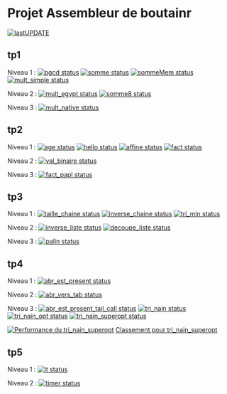 # Projet Assembleur de boutainr

[![ lastUPDATE](https://CEP_Deploy.pages.ensimag.fr/CEP_TP_G3_2023_2024/EvalEP/boutainr_eval/lastupdate.svg)](https://CEP_Deploy.pages.ensimag.fr/CEP_TP_G3_2023_2024/EvalEP/boutainr_eval/0_lastupdate.log)

## tp1

Niveau 1 : 
[![pgcd status](https://CEP_Deploy.pages.ensimag.fr/CEP_TP_G3_2023_2024/EvalEP/boutainr_eval/pgcd.svg)](https://CEP_Deploy.pages.ensimag.fr/CEP_TP_G3_2023_2024/EvalEP/boutainr_eval/pgcd.log)
[![somme status](https://CEP_Deploy.pages.ensimag.fr/CEP_TP_G3_2023_2024/EvalEP/boutainr_eval/somme.svg)](https://CEP_Deploy.pages.ensimag.fr/CEP_TP_G3_2023_2024/EvalEP/boutainr_eval/somme.log)
[![sommeMem status](https://CEP_Deploy.pages.ensimag.fr/CEP_TP_G3_2023_2024/EvalEP/boutainr_eval/sommeMem.svg)](https://CEP_Deploy.pages.ensimag.fr/CEP_TP_G3_2023_2024/EvalEP/boutainr_eval/sommeMem.log)
[![mult_simple status](https://CEP_Deploy.pages.ensimag.fr/CEP_TP_G3_2023_2024/EvalEP/boutainr_eval/mult_simple.svg)](https://CEP_Deploy.pages.ensimag.fr/CEP_TP_G3_2023_2024/EvalEP/boutainr_eval/mult_simple.log)

Niveau 2 : 
[![mult_egypt status](https://CEP_Deploy.pages.ensimag.fr/CEP_TP_G3_2023_2024/EvalEP/boutainr_eval/mult_egypt.svg)](https://CEP_Deploy.pages.ensimag.fr/CEP_TP_G3_2023_2024/EvalEP/boutainr_eval/mult_egypt.log)
[![somme8 status](https://CEP_Deploy.pages.ensimag.fr/CEP_TP_G3_2023_2024/EvalEP/boutainr_eval/somme8.svg)](https://CEP_Deploy.pages.ensimag.fr/CEP_TP_G3_2023_2024/EvalEP/boutainr_eval/somme8.log)

Niveau 3 : 
[![mult_native status](https://CEP_Deploy.pages.ensimag.fr/CEP_TP_G3_2023_2024/EvalEP/boutainr_eval/mult_native.svg)](https://CEP_Deploy.pages.ensimag.fr/CEP_TP_G3_2023_2024/EvalEP/boutainr_eval/mult_native.log)


## tp2

Niveau 1 : 
[![age status](https://CEP_Deploy.pages.ensimag.fr/CEP_TP_G3_2023_2024/EvalEP/boutainr_eval/age.svg)](https://CEP_Deploy.pages.ensimag.fr/CEP_TP_G3_2023_2024/EvalEP/boutainr_eval/age.log)
[![hello status](https://CEP_Deploy.pages.ensimag.fr/CEP_TP_G3_2023_2024/EvalEP/boutainr_eval/hello.svg)](https://CEP_Deploy.pages.ensimag.fr/CEP_TP_G3_2023_2024/EvalEP/boutainr_eval/hello.log)
[![affine status](https://CEP_Deploy.pages.ensimag.fr/CEP_TP_G3_2023_2024/EvalEP/boutainr_eval/affine.svg)](https://CEP_Deploy.pages.ensimag.fr/CEP_TP_G3_2023_2024/EvalEP/boutainr_eval/affine.log)
[![fact status](https://CEP_Deploy.pages.ensimag.fr/CEP_TP_G3_2023_2024/EvalEP/boutainr_eval/fact.svg)](https://CEP_Deploy.pages.ensimag.fr/CEP_TP_G3_2023_2024/EvalEP/boutainr_eval/fact.log)

Niveau 2 : 
[![val_binaire status](https://CEP_Deploy.pages.ensimag.fr/CEP_TP_G3_2023_2024/EvalEP/boutainr_eval/val_binaire.svg)](https://CEP_Deploy.pages.ensimag.fr/CEP_TP_G3_2023_2024/EvalEP/boutainr_eval/val_binaire.log)

Niveau 3 : 
[![fact_papl status](https://CEP_Deploy.pages.ensimag.fr/CEP_TP_G3_2023_2024/EvalEP/boutainr_eval/fact_papl.svg)](https://CEP_Deploy.pages.ensimag.fr/CEP_TP_G3_2023_2024/EvalEP/boutainr_eval/fact_papl.log)


## tp3

Niveau 1 : 
[![taille_chaine status](https://CEP_Deploy.pages.ensimag.fr/CEP_TP_G3_2023_2024/EvalEP/boutainr_eval/taille_chaine.svg)](https://CEP_Deploy.pages.ensimag.fr/CEP_TP_G3_2023_2024/EvalEP/boutainr_eval/taille_chaine.log)
[![inverse_chaine status](https://CEP_Deploy.pages.ensimag.fr/CEP_TP_G3_2023_2024/EvalEP/boutainr_eval/inverse_chaine.svg)](https://CEP_Deploy.pages.ensimag.fr/CEP_TP_G3_2023_2024/EvalEP/boutainr_eval/inverse_chaine.log)
[![tri_min status](https://CEP_Deploy.pages.ensimag.fr/CEP_TP_G3_2023_2024/EvalEP/boutainr_eval/tri_min.svg)](https://CEP_Deploy.pages.ensimag.fr/CEP_TP_G3_2023_2024/EvalEP/boutainr_eval/tri_min.log)

Niveau 2 : 
[![inverse_liste status](https://CEP_Deploy.pages.ensimag.fr/CEP_TP_G3_2023_2024/EvalEP/boutainr_eval/inverse_liste.svg)](https://CEP_Deploy.pages.ensimag.fr/CEP_TP_G3_2023_2024/EvalEP/boutainr_eval/inverse_liste.log)
[![decoupe_liste status](https://CEP_Deploy.pages.ensimag.fr/CEP_TP_G3_2023_2024/EvalEP/boutainr_eval/decoupe_liste.svg)](https://CEP_Deploy.pages.ensimag.fr/CEP_TP_G3_2023_2024/EvalEP/boutainr_eval/decoupe_liste.log)

Niveau 3 : 
[![palin status](https://CEP_Deploy.pages.ensimag.fr/CEP_TP_G3_2023_2024/EvalEP/boutainr_eval/palin.svg)](https://CEP_Deploy.pages.ensimag.fr/CEP_TP_G3_2023_2024/EvalEP/boutainr_eval/palin.log)


## tp4

Niveau 1 : 
[![abr_est_present status](https://CEP_Deploy.pages.ensimag.fr/CEP_TP_G3_2023_2024/EvalEP/boutainr_eval/abr_est_present.svg)](https://CEP_Deploy.pages.ensimag.fr/CEP_TP_G3_2023_2024/EvalEP/boutainr_eval/abr_est_present.log)

Niveau 2 : 
[![abr_vers_tab status](https://CEP_Deploy.pages.ensimag.fr/CEP_TP_G3_2023_2024/EvalEP/boutainr_eval/abr_vers_tab.svg)](https://CEP_Deploy.pages.ensimag.fr/CEP_TP_G3_2023_2024/EvalEP/boutainr_eval/abr_vers_tab.log)

Niveau 3 : 
[![abr_est_present_tail_call status](https://CEP_Deploy.pages.ensimag.fr/CEP_TP_G3_2023_2024/EvalEP/boutainr_eval/abr_est_present_tail_call.svg)](https://CEP_Deploy.pages.ensimag.fr/CEP_TP_G3_2023_2024/EvalEP/boutainr_eval/abr_est_present_tail_call.log)
[![tri_nain status](https://CEP_Deploy.pages.ensimag.fr/CEP_TP_G3_2023_2024/EvalEP/boutainr_eval/tri_nain.svg)](https://CEP_Deploy.pages.ensimag.fr/CEP_TP_G3_2023_2024/EvalEP/boutainr_eval/tri_nain.log)
[![tri_nain_opt status](https://CEP_Deploy.pages.ensimag.fr/CEP_TP_G3_2023_2024/EvalEP/boutainr_eval/tri_nain_opt.svg)](https://CEP_Deploy.pages.ensimag.fr/CEP_TP_G3_2023_2024/EvalEP/boutainr_eval/tri_nain_opt.log)
[![tri_nain_superopt status](https://CEP_Deploy.pages.ensimag.fr/CEP_TP_G3_2023_2024/EvalEP/boutainr_eval/tri_nain_superopt.svg)](https://CEP_Deploy.pages.ensimag.fr/CEP_TP_G3_2023_2024/EvalEP/boutainr_eval/tri_nain_superopt.log)


[![Performance du tri_nain_superopt](https://CEP_Deploy.pages.ensimag.fr/competition/boutainr.svg)](https://CEP_Deploy.pages.ensimag.fr/competition/boutainr.time)
[Classement pour tri_nain_superopt](https://CEP_Deploy.pages.ensimag.fr/competition/resultats.txt)
## tp5

Niveau 1 : 
[![it status](https://CEP_Deploy.pages.ensimag.fr/CEP_TP_G3_2023_2024/EvalEP/boutainr_eval/it.svg)](https://CEP_Deploy.pages.ensimag.fr/CEP_TP_G3_2023_2024/EvalEP/boutainr_eval/it.log)

Niveau 2 : 
[![timer status](https://CEP_Deploy.pages.ensimag.fr/CEP_TP_G3_2023_2024/EvalEP/boutainr_eval/timer.svg)](https://CEP_Deploy.pages.ensimag.fr/CEP_TP_G3_2023_2024/EvalEP/boutainr_eval/timer.log)


